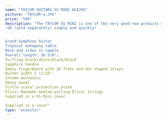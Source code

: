 ```yaml
---
name: "TAYLOR GUITARS GS MINI ACAJOU"
picture: "TAYLOR-a.JPG" 
price: "599"
description: "The TAYLOR GS MINI is one of the very good new products of this year 2010. Presented at the NAMM Show in California this winter, it features a reduced Grand Symphony box, a massive tropical mahogany table, and above all, the possibility of connecting an ES microphone to it
-GO (sold separately) simply and quickly!


Grand Symphony Guitar
Tropical mahogany table
Back and sides in sapele
Overall length: 36 5/8".
Purfling black/white/black/black
Sapphire handle
Ebony fingerboard with 20 frets and dot-shaped inlays
Bucket width 1 11/16".
Chrome mechanics
Ebony easel
Turtle scale" protection plate
Elixir Nanoweb medium pulling Elixir strings
Supplied in a GS Mini cover

Supplied in a cover"
type: "acoustic"
---
```


